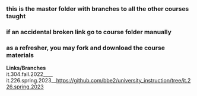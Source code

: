 ### this is the master folder with branches to all the other courses taught  
### if an accidental broken link go to course folder manually  
### as a refresher, you may fork and download the course materials  

**Links/Branches**  
it.304.fall.2022____  
it.226.spring.2023__https://github.com/bbe2/university_instruction/tree/it.226.spring.2023  

